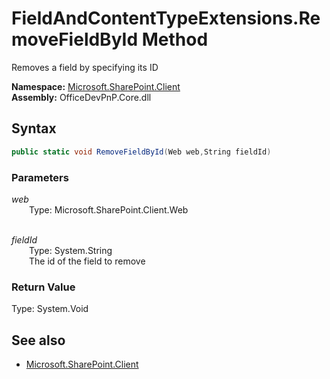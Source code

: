 # FieldAndContentTypeExtensions.RemoveFieldById Method  
Removes a field by specifying its ID  

**Namespace:** [Microsoft.SharePoint.Client](Microsoft.SharePoint.Client.md)  
**Assembly:** OfficeDevPnP.Core.dll  
## Syntax
```C#
public static void RemoveFieldById(Web web,String fieldId)
```
### Parameters
*web*  
&emsp;&emsp;Type: Microsoft.SharePoint.Client.Web  
&emsp;&emsp;  
  
*fieldId*  
&emsp;&emsp;Type: System.String  
&emsp;&emsp;The id of the field to remove  
  
### Return Value
Type: System.Void  

## See also
- [Microsoft.SharePoint.Client](Microsoft.SharePoint.Client.md)
